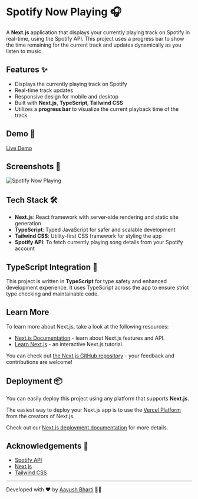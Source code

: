 # Spotify Now Playing 🎧

A **Next.js** application that displays your currently playing track on Spotify in real-time, using the Spotify API. This project uses a progress bar to show the time remaining for the current track and updates dynamically as you listen to music.

## Features ✨

- Displays the currently playing track on Spotify
- Real-time track updates
- Responsive design for mobile and desktop
- Built with **Next.js**, **TypeScript**, **Tailwind CSS**
- Utilizes a **progress bar** to visualize the current playback time of the track

## Demo 🔗

[Live Demo](https://spotify-live-view.vercel.app/)

## Screenshots 📸

<!-- Add some screenshots here if available -->

![Spotify Now Playing](https://spotify-live-view.vercel.app/screenshot.jpg)

## Tech Stack 🛠️

- **Next.js**: React framework with server-side rendering and static site generation
- **TypeScript**: Typed JavaScript for safer and scalable development
- **Tailwind CSS**: Utility-first CSS framework for styling the app
- **Spotify API**: To fetch currently playing song details from your Spotify account

## TypeScript Integration 📘

This project is written in **TypeScript** for type safety and enhanced development experience. It uses TypeScript across the app to ensure strict type checking and maintainable code.

## Learn More

To learn more about Next.js, take a look at the following resources:

- [Next.js Documentation](https://nextjs.org/docs) - learn about Next.js features and API.
- [Learn Next.js](https://nextjs.org/learn) - an interactive Next.js tutorial.

You can check out [the Next.js GitHub repository](https://github.com/vercel/next.js/) - your feedback and contributions are welcome!

## Deployment 📦

You can easily deploy this project using any platform that supports **Next.js**.

The easiest way to deploy your Next.js app is to use the [Vercel Platform](https://vercel.com/new?utm_medium=default-template&filter=next.js&utm_source=create-next-app&utm_campaign=create-next-app-readme) from the creators of Next.js.

Check out our [Next.js deployment documentation](https://nextjs.org/docs/deployment) for more details.

## Acknowledgements 🙏

- [Spotify API](https://developer.spotify.com/documentation/web-api/)
- [Next.js](https://nextjs.org/)
- [Tailwind CSS](https://tailwindcss.com/)

---

Developed with ❤️ by [Aayush Bharti](https://github.com/aayushbharti) 👨‍💻
